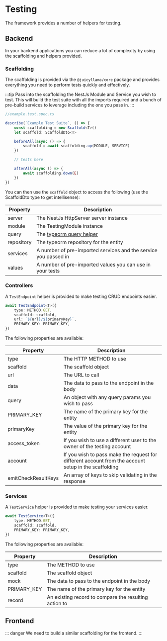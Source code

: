 # Testing

The framework provides a number of helpers for testing.

## Backend

In your backend applications you can reduce a lot of complexity by using the scaffolding and helpers provided.

### Scaffolding

The scaffolding is provided via the `@juicyllama/core` package and provides everything you need to perform tests quickly and effectively.

:::tip
Pass into the scaffolding the NestJs Module and Service you wish to test. This will build the test suite with all the imports required and a bunch of pre-build services to leverage including the one you pass in.
:::

```typescript
//example.test.spec.ts

describe(`Example Test Suite`, () => {
	const scaffolding = new Scaffold<T>()
	let scaffold: ScaffoldDto<T>

	beforeAll(async () => {
		scaffold = await scaffolding.up(MODULE, SERVICE)
	})

    // tests here

	afterAll(async () => {
		await scaffolding.down(E)
	})
})
```

You can then use the `scaffold` object to access the following (use the ScaffoldDto type to get intellisense):

| Property   | Description                                                     |
|------------|-----------------------------------------------------------------|
| server     | The NestJs HttpServer server instance                           |
| module     | The TestingModule instance                                      |
| query      | The [typeorm query helper](/utils/typeorm/query)                |
| repository | The typeorm repository for the entity                           |
| services   | A number of pre-imported services and the service you passed in |
| values     | A number of pre-imported values you can use in your tests       |


### Controllers

A `TestEndpoint` helper is provided to make testing CRUD endpoints easier.

```typescript
await TestEndpoint<T>({
	type: METHOD.GET,
	scaffold: scaffold,
	url: `${url}/${primaryKey}`,
	PRIMARY_KEY: PRIMARY_KEY,
})
```

The following properties are available:

| Property        | Description                                                                                          |
|-----------------|------------------------------------------------------------------------------------------------------|
| type            | The HTTP METHOD to use                                                                               |
| scaffold        | The scaffold object                                                                                  |
| url             | The URL to call                                                                                      |
| data            | The data to pass to the endpoint in the body                                                         |
| query           | An object with any query params you wish to pass                                                     |
| PRIMARY_KEY     | The name of the primary key for the entity                                                           |
| primaryKey      | The value of the primary key for the entity                                                          |
| access_token    | If you wish to use a different user to the owner of the testing account                              |
| account         | If you wish to pass make the request for different account from the account setup in the scaffolding |
| emitCheckResultKeys | An array of keys to skip validating in the response                                                  |

### Services

A `TestService` helper is provided to make testing your services easier.

```typescript
await TestService<T>({
	type: METHOD.GET,
	scaffold: scaffold,
	PRIMARY_KEY: PRIMARY_KEY,
})
```

The following properties are available:

| Property    | Description                                           |
|-------------|-------------------------------------------------------|
| type        | The METHOD to use                                     |
| scaffold    | The scaffold object                                   |
| mock        | The data to pass to the endpoint in the body          |
| PRIMARY_KEY | The name of the primary key for the entity            |
| record      | An existing record to compare the resulting action to |  

## Frontend

::: danger
We need to build a similar scaffolding for the frontend.
:::